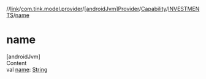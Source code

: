 //[link](../../../../index.md)/[com.tink.model.provider](../../../index.md)/[[androidJvm]Provider](../../index.md)/[Capability](../index.md)/[INVESTMENTS](index.md)/[name](name.md)



# name  
[androidJvm]  
Content  
val [name](name.md): [String](https://kotlinlang.org/api/latest/jvm/stdlib/kotlin/-string/index.html)  



